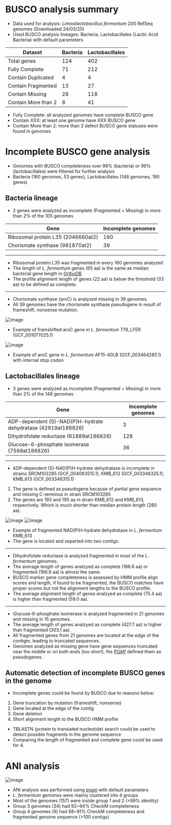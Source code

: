 # BUSCO analysis summary

* Data used for analysis: *Limosilactobacillus fermentum* 200 RefSeq genomes (Downloaded 24/03/25)
* Used BUSCO analysis lineages: Bacteria, Lactobacillales (Lactic Acid Bacteria) with default parameters

Dataset | Bacteria | Lactobacillales
---- | ---- | ----
Total genes | 124 | 402
Fully Complete | 71 | 212
Contain Duplicated | 4 | 4
Contain Fragmented | 13 | 27
Contain Missing | 28 | 118
Contain More than 2 | 8 | 41

* Fully Complete: all analyzed genomes have complete BUSCO gene
* Contain XXX: at least one genome have XXX BUSCO gene
* Contain More than 2: more than 2 defect BUSCO gene statuses were found in genomes

# Incomplete BUSCO gene analysis

* Genomes with BUSCO completeness over 98% (bacteria) or 99% (lactobacillales) were filtered for further analysis
* Bacteria (160 genomes, 53 genes), Lactobacillales (148 genomes, 190 genes)

## Bacteria lineage

* 2 genes were analyzed as incomplete (Fragmented + Missing) in more than 2% of the 105 genomes

Gene | Incomplete genomes
---- | ----
Ribosomal protein L35 (2046660at2) | 160
Chorismate synthase (981870at2) | 39

----
* Ribosomal protein L35 was fragmented in every 160 genomes analyzed
* The length of *L. fermentum* genes (65 aa) is the same as median bacterial gene length in [OrthoDB](https://v10-1.orthodb.org/?query=2046660at2).
* The profile alignment length of genes (22 aa) is below the threshold (33 aa) to be defined as complete.

----
* Chorismate synthase (aroC) is analyzed missing in 39 genomes.
* All 39 genomes have the chorismate synthase pseudogene in result of frameshift, nonsense mutation.

![image](https://github.com/logcossin/ForReport/assets/49052882/392fcd0e-4b04-471c-aee9-362f6c10c3d8)

* Example of framshifted aroC gene in *L. fermentum* 779_LFER (GCF_001077025.1)

![image](https://github.com/logcossin/ForReport/assets/49052882/2af3aadd-18a4-497f-88da-40b2a2401214)

* Example of aroC gene in *L. fermentum* AF15-40LB (GCF_003464285.1) with internal stop codon

## Lactobacillales lineage

* 3 genes were analyzed as incomplete (Fragmented + Missing) in more than 2% of the 148 genomes

Gene | Incomplete genomes
---- | ----
ADP-dependent (S)-NAD(P)H-hydrate dehydratase (42919at186826) | 3
Dihydrofolate reductase (61889at186826) | 128
Glucose-6-phosphate isomerase (7599at186826) | 36

----
* ADP-dependent (S)-NAD(P)H-hydrate dehydratase is incomplete in strains SRCM103285 (GCF_004063515.1), KMB_612 (GCF_003346325.1), KMB_613 (GCF_003346315.1)
1. The gene is defined as pseudogene because of partial gene sequence and missing C-terminus in strain SRCM103285
2. The genes are 193 and 195 aa in strain KMB_612 and KMB_613, respectively. Which is much shorter than median protein length (280 aa).

![image](https://github.com/logcossin/ForReport/assets/49052882/b33e8895-de26-472c-ae18-5879559d6cdc)
![image](https://github.com/logcossin/ForReport/assets/49052882/81673fa7-44b0-4991-9a1c-f58b85058a3a)

* Example of fragmented NAD(P)H-hydrate dehydratase in *L. fermentum* KMB_613
* The gene is located and separted into two contigs.

----
* Dihydrofolate reductase is analyzed fragmented in most of the *L. fermentum* genomes.
* The average length of genes analzyed as complete (166.6 aa) or fragmented (166.8 aa) is almost the same.
* BUSCO marker gene completeness is assessed by HMM profile align scores and length, if found to be fragmented, the BUSCO matches have proper scores but not the alignment lengths to the BUSCO profile.
* The average alignment length of genes analzyed as complete (75.4 aa) is higher than fragmented (59.0 aa).

----
* Glucose-6-phosphate isomerase is analyzed fragmented in 21 genomes and missing in 15 genomes.
* The average length of genes analzyed as complete (427.7 aa) is higher than fragmented (303.1 aa).
* All fragmented genes from 21 genomes are located at the edge of the contigm, leading to truncated sequences.
* Genomes analyzed as missing gene have gene sequences truncated near the middle or on both ends (too short), the [PGAP](https://github.com/ncbi/pgap) defined them as pseudogenes.

## Automatic detection of incomplete BUSCO genes in the genome

* Incomplete genes could be found by BUSCO due to reasons below:
1. Gene truncation by mutation (frameshift, nonsense)
2. Gene located at the edge of the contig
3. Gene deletion
4. Short alignment length to the BUSCO HMM profile

* TBLASTN (protein to translated nucleotide) search could be used to detect possible fragments in the genome sequence
* Comparing the length of fragmented and complete gene could be used for 4.

# ANI analysis

![image](https://github.com/logcossin/ForReport/assets/49052882/5e7d0101-2693-4be8-a700-7bac4ec3e428)

* ANI analysis was performed using [pyani](https://github.com/widdowquinn/pyani) with default parameters
* *L. fermentum* genomes were mainly clustered into 4 groups
* Most of the genomes (157) were inside group 1 and 2 (>99% identity)
* Group 3 genomes (34) had 92~94% CheckM completeness
* Group 4 genomes (9) had 88~91% CheckM completeness and fragmented genome sequence (>100 contigs)
